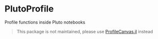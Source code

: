 # PlutoProfile

Profile functions inside Pluto notebooks

> This package is not maintained, please use [ProfileCanvas.jl](https://github.com/pfitzseb/ProfileCanvas.jl) instead
